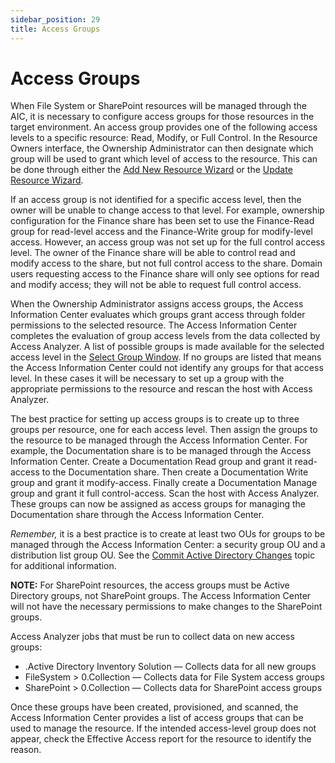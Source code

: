 ```yaml
---
sidebar_position: 29
title: Access Groups
---
```


# Access Groups

When File System or SharePoint resources will be managed through the AIC, it is necessary to configure access groups for those resources in the target environment. An access group provides one of the following access levels to a specific resource: Read, Modify, or Full Control. In the Resource Owners interface, the Ownership Administrator can then designate which group will be used to grant which level of access to the resource. This can be done through either the [Add New Resource Wizard](Wizard/Add "Add New Resource Wizard") or the [Update Resource Wizard](Wizard/Update "Update Resource Wizard").

If an access group is not identified for a specific access level, then the owner will be unable to change access to that level. For example, ownership configuration for the Finance share has been set to use the Finance-Read group for read-level access and the Finance-Write group for modify-level access. However, an access group was not set up for the full control access level. The owner of the Finance share will be able to control read and modify access to the share, but not full control access to the share. Domain users requesting access to the Finance share will only see options for read and modify access; they will not be able to request full control access.

When the Ownership Administrator assigns access groups, the Access Information Center evaluates which groups grant access through folder permissions to the selected resource. The Access Information Center completes the evaluation of group access levels from the data collected by Access Analyzer. A list of possible groups is made available for the selected access level in the [Select Group Window](Window/SelectGroup "Select Group Window"). If no groups are listed that means the Access Information Center could not identify any groups for that access level. In these cases it will be necessary to set up a group with the appropriate permissions to the resource and rescan the host with Access Analyzer.

The best practice for setting up access groups is to create up to three groups per resource, one for each access level. Then assign the groups to the resource to be managed through the Access Information Center. For example, the Documentation share is to be managed through the Access Information Center. Create a Documentation Read group and grant it read-access to the Documentation share. Then create a Documentation Write group and grant it modify-access. Finally create a Documentation Manage group and grant it full control-access. Scan the host with Access Analyzer. These groups can now be assigned as access groups for managing the Documentation share through the Access Information Center.

*Remember,* it is a best practice is to create at least two OUs for groups to be managed through the Access Information Center: a security group OU and a distribution list group OU. See the [Commit Active Directory Changes](../Admin/AdditionalConfig/CommitChanges "Commit Active Directory Changes") topic for additional information.

**NOTE:** For SharePoint resources, the access groups must be Active Directory groups, not SharePoint groups. The Access Information Center will not have the necessary permissions to make changes to the SharePoint groups.

Access Analyzer jobs that must be run to collect data on new access groups:

* .Active Directory Inventory Solution — Collects data for all new groups
* FileSystem > 0.Collection — Collects data for File System access groups
* SharePoint > 0.Collection — Collects data for SharePoint access groups

Once these groups have been created, provisioned, and scanned, the Access Information Center provides a list of access groups that can be used to manage the resource. If the intended access-level group does not appear, check the Effective Access report for the resource to identify the reason.